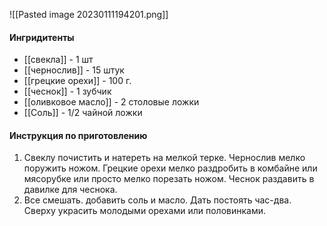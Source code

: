 ![[Pasted image 20230111194201.png]]

#### Ингридитенты
- [[свекла]] - 1 шт
- [[чернослив]] - 15 штук
- [[грецкие орехи]] - 100 г.
- [[чеснок]] - 1 зубчик
- [[оливковое масло]] - 2 столовые ложки
- [[Соль]] - 1/2 чайной ложки

#### Инструкция по приготовлению
1. Свеклу почистить и натереть на мелкой терке. Чернослив мелко поружить ножом. Грецкие орехи мелко раздробить в комбайне или мясорубке или просто мелко порезать ножом. Чеснок раздавить в давилке для чеснока.
2. Все смешать. добавить соль и масло. Дать постоять час-два. Сверху украсить молодыми орехами или половинками.
